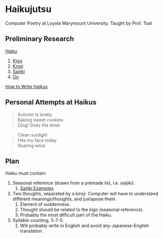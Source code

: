 # Haikujutsu
Computer Poetry at Loyola Marymount University. Taught by Prof. Toal

## Preliminary Research
[Haiku](https://en.wikipedia.org/wiki/Haiku)
  1. [Kigo](https://en.wikipedia.org/wiki/Kigo)
  2. [Kireji](https://en.wikipedia.org/wiki/Kireji)
  3. [Saijiki](https://en.wikipedia.org/wiki/Saijiki)
  4. [On](https://en.wikipedia.org/wiki/On_(Japanese_prosody))

[How to Write Haikus](http://www.wikihow.com/Write-a-Haiku-Poem)

## Personal Attempts at Haikus
> Autumn is lovely\
Baking sweet cookies\
Ding! Goes the timer

> Clean sunlight\
Hits my face today\
Roaring wind

## Plan
Haiku must contain:
1. Seasonal reference (drawn from a premade list, i.e. *saijiki*).
   1. [Saijiki Examples](https://en.wikipedia.org/wiki/Saijiki#Examples_of_saijiki_and_kiyose)
2. Two thoughts, separated by a *kireji*. Computer will have to understand different meanings/thoughts, and juxtapose them.
   1. Element of suddenness.
   2. Thought should be related to the *kigo* (seasonal reference).
   3. Probably the most difficult part of the Haiku.
3. Syllable counting, 5-7-5.
   1. Will probably write in English and avoid any Japanese-English translation.